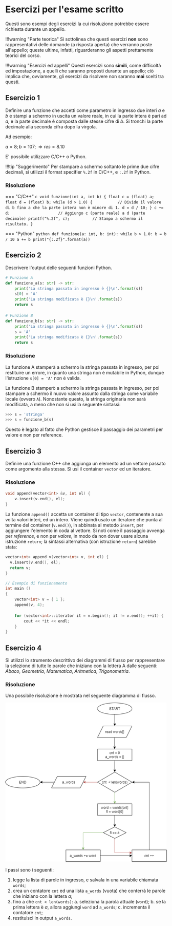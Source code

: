 # Esercizi per l'esame scritto

Questi sono esempi degli esercizi la cui risoluzione potrebbe essere richiesta durante un appello.

!!!warning "Parte teorica"
	Si sottolinea che questi esercizi **non** sono rappresentativi delle domande (a risposta aperta) che verranno poste all'appello; queste ultime, infatti, riguarderanno gli aspetti prettamente teorici del corso.

!!!warning "Esercizi ed appelli"
	Questi esercizi sono **simili**, come difficoltà ed impostazione, a quelli che saranno proposti durante un appello; ciò implica che, ovviamente, gli esercizi da risolvere non saranno **mai** scelti tra questi.

## Esercizio 1

Definire una funzione che accetti come parametro in ingresso due interi $a$ e $b$ e stampi a schermo in uscita un valore reale, in cui la parte intera è pari ad $a$, e la parte decimale è composta dalle stesse cifre di $b$. Si tronchi la parte decimale alla seconda cifra dopo la virgola.

Ad esempio:

$a = 8; b = 107; \Rightarrow res = 8.10$

E' possibile utilizzare C/C++ o Python.

!!!tip "Suggerimento"
	Per stampare a schermo soltanto le prime due cifre decimali, si utilizzi il format specifier `%.2f` in C/C++, e `:.2f` in Python.

### Risoluzione

=== "C/C++"
	```c
	void funzione(int a, int b) {
		float c = (float) a;
		float d = (float) b;
		while (d > 1.0) { 			// Divido il valore di b fino a che la parte intera non è minore di 1.
			d = d / 10;
		}
		c += d; 					// Aggiungo c (parte reale) a d (parte decimale)
		printf("%.2f", c); 			// Stampo a schermo il risultato.
	}
	```

=== "Python"
	```python
	def funzione(a: int, b: int):
		while b > 1.0:
			b = b / 10
			a += b
			print("{:.2f}".format(a))
		```

## Esercizio 2

Descrivere l'output delle seguenti funzioni Python.

```python
# Funzione A
def funzione_a(s: str) -> str:
	print('La stringa passata in ingresso è {}\n'.format(s))
	s[0] = 'A'
	print('La stringa modificata è {}\n'.format(s))
	return s

# Funzione B
def funzione_b(s: str) -> str:
	print('La stringa passata in ingresso è {}\n'.format(s))
	s = 'A'
	print('La stringa modificata è {}\n'.format(s))
	return s
```

### Risoluzione

La funzione A stamperà a schermo la stringa passata in ingresso, per poi restituire un errore, in quanto una stringa non è mutabile in Python, dunque l'istruzione `s[0] = 'A'` non è valida.

La funzione B stamperò a schermo la stringa passata in ingresso, per poi stampare a schermo il nuovo valore assunto dalla stringa come variabile locale (ovvero `A`). Nonostante questo, la stringa originaria non sarà modificata, a meno che non si usi la seguente sintassi:

```python
>>> s = 'stringa'
>>> s = funzione_b(s)
```

Questo è legato al fatto che Python gestisce il passaggio dei parametri per valore e non per reference.

## Esercizio 3

Definire una funzione C++ che aggiunga un elemento ad un vettore passato come argomento alla stessa. Si usi il container `vector` ed un iteratore.

### Risoluzione

```cpp
void append(vector<int> &v, int el) {
  	v.insert(v.end(), el);
}
```

La funzione `append()` accetta un container di tipo `vector`, contenente a sua volta valori interi, ed un intero. Viene quindi usato un iteratore che punta al termine del container (`v.end()`), in abbinata al metodo `insert`, per aggiungere l'elemento in coda al vettore. Si noti come il passaggio avvenga per _reference_, e non per _valore_, in modo da non dover usare alcuna istruzione `return`; la sintassi alternativa (con istruzione `return`) sarebbe stata:

```cpp
vector<int> append_v(vector<int> v, int el) {
  v.insert(v.end(), el);
  return v;
}
```

```cpp
// Esempio di funzionamento
int main ()
{
	vector<int> v = { 1 };
  	append(v, 4);

	for (vector<int>::iterator it = v.begin(); it != v.end(); ++it) {
		cout << *it << endl;
	}
}
```

## Esercizio 4

Si utilizzi lo strumento descrittivo dei diagrammi di flusso per rappresentare la selezione di tutte le parole che iniziano con la lettera A dalle seguenti: *Abaco*, *Geometria*, *Matematica*, *Aritmetica*, *Trigonometria*.

### Risoluzione

Una possibile risoluzione è mostrata nel seguente diagramma di flusso.

![flow_chart_es_5](../../../assets/images/esercizi/es_5/flow_chart.png)

I passi sono i seguenti:

1. legge la lista di parole in ingresso, e salvala in una variabile chiamata `words`;
2. crea un contatore `cnt` ed una lista `a_words` (vuota) che conterrà le parole che iniziano con la lettera *a*;
3. fino a che `cnt < len(words)`:
	a. seleziona la parola attuale (`word`);
	b. se la prima lettera è *a*, allora aggiungi `word` ad `a_words`;
	c. incrementa il contatore `cnt`;
4. restituisci in output `a_words`.
